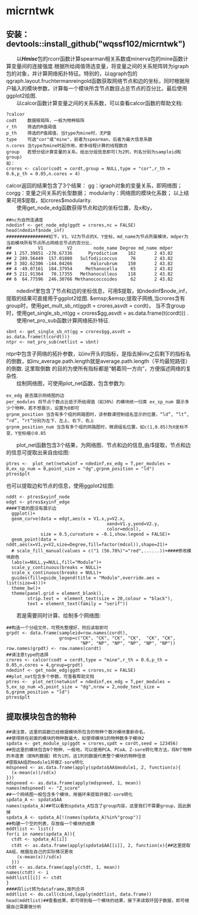 # micrntwk
## 安装：devtools::install_github("wqssf102/micrntwk")
&emsp;&emsp;以***Hmisc***包的rcorr函数计算spearman相关系数或minerva包的mine函数计算变量间的连接强度.根据所给阈值筛选变量，将变量之间的关系矩阵转为igraph包的对象，并计算网络拓扑特征。特别的，以qgraph包的qgraph.layout.fruchtermanreingold函数获取网络节点和边的坐标，同时根据用户输入的模块参数，计算每一个模块所含节点数目占总节点的百分比，最后使用ggplot2绘图.  
&emsp;&emsp;以calcor函数计算变量之间的关系系数，可以查看calcor函数的帮助文档:
```{r,echo=TRUE}
?calcor
codt	数据框矩阵，一般为物种矩阵
r_th	筛选的R值阈值
p_th	筛选的P值阈值，当type为mine时，无P值
type	可选"cor"或"mine"，前者为spearman，后者为最大信息系数
n.cores	当type为mine时起作用，即多线程计算的线程数目
group	若想分组计算变量的关系，给出分组信息即可(为2列，列名分别为sampleid和group)
如：
crores <- calcor(codt = cordt,group = NULL,type = "cor",r_th = 0.6,p_th = 0.05,n.cores = 4)
```  
calcor返回的结果包含了3个结果：
gg：igraph对象的变量关系，即网络图；
corgg：变量之间关系的长型数据；
modularity：网络图的模块化系数；
以上结果可用\$提取，如crores$modularity.  
&emsp;&emsp;使用get_node_edg函数获得节点和边的坐标位置，及x和y，
```
##nc为自然连通度
ndedinf <- get_node_edg(ggdt = crores,nc = FALSE)
head(ndedinf$node_inf)
################如下，V1、V2为节点的X、Y坐标，md_name为节点所属模块，mdper为当前模块所有节点所占网络总节点的百分比.
##          V1         V2        node_name Degree md_name mdper
## 1 257.39851 -276.67336      Pyrodictium    162       2 43.82
## 2 289.56449  157.01880   Sulfodiicoccus     76       2 43.82
## 3 302.62306 -144.04266       Halorubrum    150       2 43.82
## 4 -49.07161  184.37954     Methanocella     65       2 43.82
## 5 211.91364   70.17355   Methanoculleus    118       2 43.82
## 6  64.77596  246.30766 Methanococcoides     62       2 43.82
```  
&emsp;&emsp;ndedinf里包含了节点和边的坐标信息，可用\$提取，如ndedinf$node_inf，提取的结果可直接用于ggplot2绘图.  
&emsp;&emsp;提取子网络,当crores含有group时，使用get_mult_sb_nt(ggdt = crores,asvdt = cordt)，
当不含group时，使用get_single_sb_nt(gg = crores$gg,asvdt = as.data.frame(t(cordt))) .  
&emsp;&emsp;使用net_pro_sub函数计算网络拓扑特征.
```
sbnt <- get_single_sb_nt(gg = crores$gg,asvdt = as.data.frame(t(cordt)))
ntpr <- net_pro_sub(netlist = sbnt)
```  
ntpr中包含子网络的拓扑参数，以inv开头的指标，是指去掉inv之后剩下的指标名的倒数，如inv_average.path.length就是average.path.length（平均最短路径）的倒数.
这里取倒数 的目的为使所有指标都是“朝着同一方向”，方便描述网络的复杂性.  
&emsp;&emsp;绘制网络图，可使用plot_net函数，包含参数为:  
```
ex_edg 是否展示网络图的边 
per_modules 将节点个数占比低于所给阈值（如30%）的模块统一归类 ex_sp_num 展示多少个物种，若不想展示，设置为0即可 
grpnm_position 当含有多个组的网路图时，该参数课控制组名显示的位置，“ld”, “lt”, “rd”, “rt”分别为左下、左上、右下、右上 
grpnm_position_num 当含有多个组的网路图时，微调组名位置，如c(1,0.85)为X坐标不变、Y坐标缩小0.85
```   
&emsp;&emsp;plot_net函数包含3个结果，为网络图、节点和边的信息,由/$提取，节点和边的信息可提取出来自由绘图:  
```
ptres <-  plot_net(netwkinf = ndedinf,ex_edg = T,per_modules = 0,ex_sp_num = 0,point_size = "dg",grpnm_position = "ld")
ptres$plt
```   
也可以提取边和节点的信息，使用ggplot2绘图:  
```
nddt <- ptres$xyinf_node
edgt <- ptres$xyinf_edge
####下面的图没有展示边
  ggplot()+
  geom_curve(data = edgt,aes(x = V1.x,y=V2.x,
                                      xend=V1.y,yend=V2.y,
                                      color=mdcol),
             size = 0.5,curvature = -0.1,show.legend = FALSE)+
  geom_point(data = nddt,aes(x=V1,y=V2,size=Degree,fill=factor(mdcol)),shape=21)+
  # scale_fill_manual(values = c("1 (56.78%)"="red",......))+####修改模块颜色
  labs(x=NULL,y=NULL,fill="Module")+
  scale_y_continuous(breaks = NULL)+
  scale_x_continuous(breaks = NULL)+
  guides(fill=guide_legend(title = "Module",override.aes = list(size=4)))+
  theme_bw()+
  theme(panel.grid = element_blank(),
        strip.text =  element_text(size = 20,colour = "black"),
        text = element_text(family = "serif"))

```  
&emsp;&emsp;若是需要同时计算、绘制多个网络图:
```
##构造一个分组文件，可预先整理好，然后读取即可
grpdt <- data.frame(sampleid=row.names(cordt),
                    group=c("CK", "CK", "CK", "CK",  "CK", "CK", 
                            "NP", "NP", "NP", "NP", "NP", "NP"))
row.names(grpdt) <- row.names(cordt)
##请注意type的选择
crores <- calcor(codt = cordt,type = "mine",r_th = 0.6,p_th = 0.05,n.cores = 4,group=grpdt)
ndedinf <- get_node_edg(ggdt = crores,nc = FALSE)
##plot_net包含多个参数，可查看帮助文档
ptres <-  plot_net(netwkinf = ndedinf,ex_edg = T,per_modules = 5,ex_sp_num =5,point_size = "dg",nrow = 2,node_text_size = 6,grpnm_position = "ld")
ptres$plt
```
## 提取模块包含的物种
```
##请注意，这里的函数已经根据模块所包含的物种个数对模块重新命名，
##使得排在前面的模块的物种数最大，如使得模块1的物种数多于模块2
spdata <- get_module_sp(ggdt = crores,spdt = cordt,seed = 123456)
##但这里的模块包含N个物种，一般地，可以使用PCA、PCoA、Z-sore转化等方法，将N个物种的丰度表（即N列数据）转为1列，这1列的数据代表整个模块的物种信息
#提取AA组的module1并做Z-sore转化
mdspneed <- as.data.frame(apply(spdata$AA$module1, 2, function(x){
  (x-mean(x))/sd(x)
}))
mdspneed <- as.data.frame(apply(mdspneed, 1, mean))
names(mdspneed) <- "Z_score"
##一个网络图一般包含多个模块，用循环来提取并做Z-sore转化
spdata_A <- spdata$AA
names(spdata_A)##可以看到spdata_A包含了group内容，这里我们不需要group，因此删掉
spdata_A <- spdata_A[!(names(spdata_A)%in%"group")]
##构建一个空的列表，存放每一个模块的结果
mddtlist <- list()
for(i in names(spdata_A)){
  ctdt <- spdata_A[[i]]
  ctdt <- as.data.frame(apply(spdata$AA[[i]], 2, function(x){##这里提取AA组，根据在自己的实际情况更改
    (x-mean(x))/sd(x)
  }))
ctdt <- as.data.frame(apply(ctdt, 1, mean))
names(ctdt) <- i
mddtlist[[i]] <- ctdt
}
####将list转为dataframe,按列合并
mddtlist <- do.call(cbind,lapply(mddtlist, data.frame))
head(mddtlist)##查看结果，即可得到每一个模块的结果，接下来读取环因子数据，即可根据自己需要做分析
```
